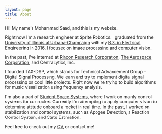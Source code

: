 ```yaml
---
layout: page
title: About
---
```


Hi! My name's Mohammad Saad, and this is my website.

Right now I'm a research engineer at Sprite Robotics. I graduated from the [University of Illinois at Urbana-Champaign](http://www.illinois.edu) with my [B.S. in Electrical Engineering](http://www.ece.illinois.edu/) in 2016. I focused on image processing and computer vision.

In the past, I've interned at [Rincon Research Corporation](http://www.rincon.com/), [The Aerospace Corporation](http://www.aerospace.org/), and CentraLytics, Inc.

I founded TAG-DSP, which stands for Technical Advancement Group - Digital Signal Processing. We learn and try to implement digital signal processing on cool little projects. Right now we're trying to build algorithms for music visualization using frequency analysis.

I'm also a part of [Student Space Systems](http://www.studentspacesystems.org/), where I work on mainly control systems for our rocket. Currently I'm attempting to apply computer vision to determine attitude onboard a rocket in real time. In the past, I worked on stabilization and control systems, such as Apogee Detection, a Reaction Control System, and State Estimation.

Feel free to check out my [CV](/Mohammad_Saad_2017_CV.pdf), or contact me!
